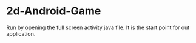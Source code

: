 # 2d-Android-Game
Run by opening the full screen activity java file. It is the start point for out application.
